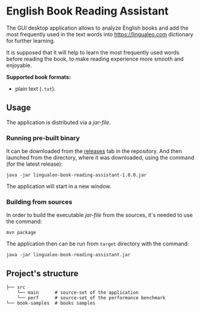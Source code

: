 # English Book Reading Assistant
The GUI desktop application allows to analyze English books and add the most frequently used in the text words into https://lingualeo.com dictionary for further learning.

It is supposed that it will help to learn the most frequently used words before reading the book, to make reading experience more smooth and enjoyable.

**Supported book formats:**
- plain text (`.txt`).

## Usage
The application is distributed via a *jar-file*.

### Running pre-built binary
It can be downloaded from the [releases](https://github.com/ilyavy/lingualeo-book-reading-assistant/releases) tab in the repository. And then launched from the directory, where it was downloaded, using the command (for the latest release):
```shell
java -jar lingualeo-book-reading-assistant-1.0.0.jar
```
The application will start in a new window.

### Building from sources
In order to build the executable *jar-file* from the sources, it's needed to use the command:
```shell
mvn package
```
The application then can be run from `target` directory with the command:
```shell
java -jar lingualeo-book-reading-assistant.jar
```

## Project's structure
```
├── src
    └── main      # source-set of the application
    └── perf      # source-set of the performance benchmark
└── book-samples  # books samples
```
